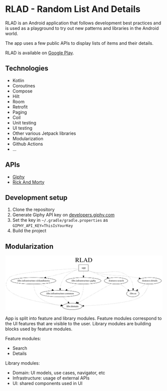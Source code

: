 # RLAD - Random List And Details

RLAD is an Android application that follows development best practices and is used as a playground
to try out new patterns and libraries in the Android world.

The app uses a few public APIs to display lists of items and their details.

RLAD is available on [Google Play](https://play.google.com/store/apps/details?id=com.rlad).

## Technologies

* Kotlin
* Coroutines
* Compose
* Hilt
* Room
* Retrofit
* Paging
* Coil
* Unit testing
* UI testing
* Other various Jetpack libraries
* Modularization
* Github Actions
* ...

## APIs

* [Giphy](https://developers.giphy.com/docs/api/endpoint)
* [Rick And Morty](https://rickandmortyapi.com/documentation)

## Development setup

1. Clone the repository
2. Generate Giphy API key on [developers.giphy.com](https://developers.giphy.com)
3. Set the key in `~/.gradle/gradle.properties` as `GIPHY_API_KEY=ThisIsYourKey`
4. Build the project

## Modularization

![dependency-graph](docs/dependency-graph.svg)

App is split into feature and library modules. Feature modules correspond to the UI features that
are visible to the user. Library modules are building blocks used by feature modules.

Feature modules:

* Search
* Details

Library modules:

* Domain: UI models, use cases, navigator, etc
* Infrastructure: usage of external APIs
* UI: shared components used in UI
